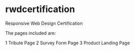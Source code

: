 ﻿# rwdcertification
Responsive Web Design Certification

The pages included are:

1 Tribute Page
2 Survey Form Page
3 Product Landing Page